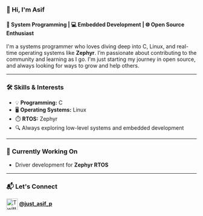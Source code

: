 ### 👋 Hi, I'm Asif  
#### 🔧 System Programming | 💻 Embedded Development | 🌐 Open Source Enthusiast

I'm a systems programmer who loves diving deep into C, Linux, and real-time operating systems like **Zephyr**. I’m passionate about contributing to the community and learning as I go. I'm just starting my journey in open source, and always looking for ways to grow and help others.

---

### 🛠️ **Skills & Interests**
- 💡 **Programming:** C  
- 🖥️ **Operating Systems:** Linux  
- ⏱️ **RTOS:** Zephyr  
- 🔍 Always exploring low-level systems and embedded development

---

### 🚀 **Currently Working On**
- Driver development for **Zephyr RTOS**

---

### 📬 Let's Connect
[<img src="https://cdn.jsdelivr.net/npm/simple-icons@v5/icons/twitter.svg" alt="Twitter" height="30" style="vertical-align:middle;">](https://twitter.com/just_asif_p) [**@just_asif_p**](https://twitter.com/just_asif_p)
